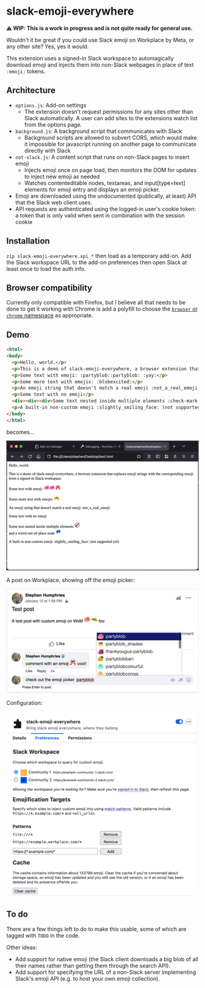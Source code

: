 # slack-emoji-everywhere

**⚠️ WIP: This is a work in progress and is not quite ready for general use.**

Wouldn't it be great if you could use Slack emoji on Workplace by Meta, or any other site? Yes, yes it would.

This extension uses a signed-in Slack workspace to automagically download emoji and injects them into non-Slack webpages in place of text `:emoji:` tokens.

## Architecture

- `options.js`: Add-on settings
  - The extension doesn't request permissions for any sites other than Slack automatically. A user can add sites to the extensions watch list from the options page.
- `background.js`: A background script that communicates with Slack
  - Background scripts are allowed to subvert CORS, which would make it impossible for javascript running on another page to communicate directly with Slack
- `not-slack.js`: A content script that runs on non-Slack pages to insert emoji
  - Injects emoji once on page load, then monitors the DOM for updates to inject new emoji as needed
  - Watches contenteditable nodes, textareas, and input[type=text] elements for emoji entry and displays an emoji picker.
- Emoji are downloaded using the undocumented (publically, at least) API that the Slack web client uses.
- API requests are authenticated using the logged-in user's cookie token: a token that is only valid when sent in combination with the session cookie

## Installation

`zip slack-emoji-everywhere.xpi *` then load as a temporary add-on. Add the Slack workspace URL to the add-on preferences then open Slack at least once to load the auth info.

## Browser compatibility

Currently only compatible with Firefox, but I believe all that needs to be done to get it working with Chrome is add a polyfill to choose the [`browser` or `chrome` namespace](https://bugs.chromium.org/p/chromium/issues/detail?id=798169) as appropriate.

## Demo

```html
<html>
<body>
  <p>Hello, world.</p>
  <p>This is a demo of slack-emoji-everywhere, a browser extension that replaces emoji strings with the corresponding emoji from a signed-in Slack workspace.</p>
  <p>Some text with emoji: :partyblob::partyblob: :yay:</p>
  <p>Some more text with emojis: :blobexcited:</p>
  <p>An emoji string that doesn't match a real emoji :not_a_real_emoji:</p>
  <p>Some text with no emoji</p>
  <div><div><div>Some text nested inside multiple elements :check-mark:</div></div>and a weird out-of-place node :weird:</div>
  <p>A built-in non-custom emoji :slightly_smiling_face: (not supported yet)</p>
</body>
</html>
```

becomes...

![](demo.png)

A post on Workplace, showing off the emoji picker:

![](demo2.png)

Configuration:

![](demo3.png)

## To do

There are a few things left to do to make this usable, some of which are tagged with `TODO` in the code.

Other ideas:

- Add support for native emoji (the Slack client downloads a big blob of all their names rather than getting them through the search API).
- Add support for specifying the URL of a non-Slack server implementing Slack's emoji API (e.g. to host your own emoji collection).
